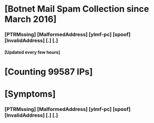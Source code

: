# [Botnet Mail Spam Collection since March 2016]
### [PTRMssing] [MalformedAddress] [ylmf-pc] [spoof] [InvalidAddress] [.] [.]
#### [Updated every few hours]

# [Counting 99587 IPs]

# [Symptoms] 
###   [PTRMssing] [MalformedAddress] [ylmf-pc] [spoof] [InvalidAddress] [.] [.]
